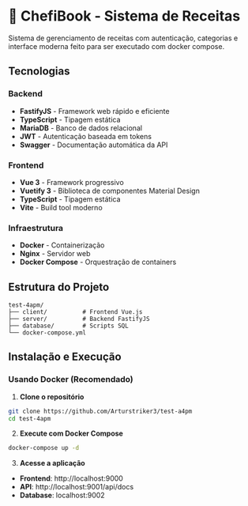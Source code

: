 # 🍳 ChefiBook - Sistema de Receitas

Sistema de gerenciamento de receitas com autenticação, categorias e interface moderna feito para ser executado com docker compose.

## Tecnologias

### Backend

- **FastifyJS** - Framework web rápido e eficiente
- **TypeScript** - Tipagem estática
- **MariaDB** - Banco de dados relacional
- **JWT** - Autenticação baseada em tokens
- **Swagger** - Documentação automática da API

### Frontend

- **Vue 3** - Framework progressivo
- **Vuetify 3** - Biblioteca de componentes Material Design
- **TypeScript** - Tipagem estática
- **Vite** - Build tool moderno

### Infraestrutura

- **Docker** - Containerização
- **Nginx** - Servidor web
- **Docker Compose** - Orquestração de containers

## Estrutura do Projeto

```
test-4apm/
├── client/          # Frontend Vue.js
├── server/          # Backend FastifyJS
├── database/        # Scripts SQL
└── docker-compose.yml
```

## Instalação e Execução

### Usando Docker (Recomendado)

1. **Clone o repositório**

```bash
git clone https://github.com/Arturstriker3/test-a4pm
cd test-4apm
```

2. **Execute com Docker Compose**

```bash
docker-compose up -d
```

3. **Acesse a aplicação**

- **Frontend**: http://localhost:9000
- **API**: http://localhost:9001/api/docs
- **Database**: localhost:9002